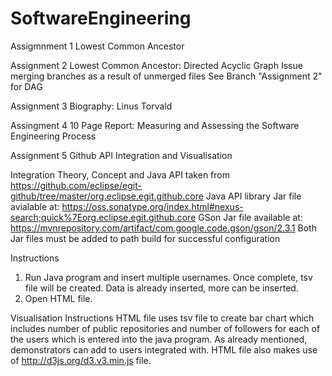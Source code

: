 # SoftwareEngineering
Assigmnment 1
  Lowest Common Ancestor
  
Assignment 2
  Lowest Common Ancestor: Directed Acyclic Graph
  Issue merging branches as a result of unmerged files
  See Branch "Assignment 2" for DAG

Assignment 3
  Biography: Linus Torvald
  
Assingment 4
  10 Page Report: Measuring and Assessing the Software Engineering Process


Assignment 5
  Github API Integration and Visualisation
  
  Integration
  Theory, Concept and Java API taken from https://github.com/eclipse/egit-github/tree/master/org.eclipse.egit.github.core 
  Java API library Jar file avialable at: https://oss.sonatype.org/index.html#nexus-search;quick%7Eorg.eclipse.egit.github.core
  GSon Jar file available at: https://mvnrepository.com/artifact/com.google.code.gson/gson/2.3.1
  Both Jar files must be added to path build for successful configuration
  
  Instructions
  1) Run Java program and insert multiple usernames. Once complete, tsv file will be created. Data is already inserted, more can be inserted.
  2) Open HTML file.
  
  Visualisation
  Instructions
  HTML file uses tsv file to create bar chart which includes number of public repositories and number of followers for each of the        users which is entered into the java program. As already mentioned, demonstrators can add to users integrated with. HTML file also makes use of http://d3js.org/d3.v3.min.js file.
